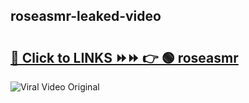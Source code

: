 
 ## roseasmr-leaked-video 

# <h2><a href="https://clipsfans.com/roseasmr&ref=git">🔗 Click to LINKS ⏩⏩ 👉 🟢 roseasmr </a></h2>

<a href="https://clipsfans.com/roseasmr&ref=git" rel="nofollow" data-target="animated-image.originalLink"><img src="https://i.ibb.co.com/xMMVF88/686577567.gif" alt="Viral Video Original" style="max-width: 100%; display: inline-block;" data-target="animated-image.originalImage"></a>
